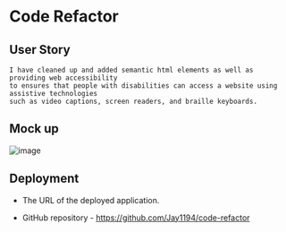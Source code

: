 # Code Refactor

## User Story

```
I have cleaned up and added semantic html elements as well as providing web accessibility 
to ensures that people with disabilities can access a website using assistive technologies 
such as video captions, screen readers, and braille keyboards.
```

## Mock up
![image](https://user-images.githubusercontent.com/105843570/193426598-b5968f1c-1df8-4b61-acaa-879d86fa7806.png)


## Deployment

* The URL of the deployed application.

*  GitHub repository - https://github.com/Jay1194/code-refactor

